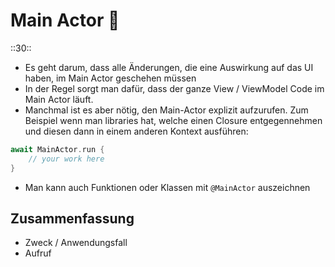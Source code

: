 # Main Actor 🤴
::30::

- Es geht darum, dass alle Änderungen, die eine Auswirkung auf das UI haben, im Main Actor geschehen müssen
- In der Regel sorgt man dafür, dass der ganze View / ViewModel Code im Main Actor läuft. 
- Manchmal ist es aber nötig, den Main-Actor explizit aufzurufen. Zum Beispiel wenn man libraries hat, welche einen Closure entgegennehmen und diesen dann in einem anderen Kontext ausführen: 

```swift
await MainActor.run {
    // your work here
}
```

- Man kann auch Funktionen oder Klassen mit `@MainActor` auszeichnen

## Zusammenfassung
- Zweck / Anwendungsfall
- Aufruf
